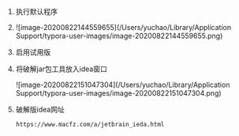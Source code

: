 1. 执行默认程序

2. ![image-20200822144559655](/Users/yuchao/Library/Application Support/typora-user-images/image-20200822144559655.png)

3. 启用试用版

4. 将破解jar包工具放入idea窗口

   ![image-20200822151047304](/Users/yuchao/Library/Application Support/typora-user-images/image-20200822151047304.png)

5. 破解版idea网址

   ```http
   https://www.macfz.com/a/jetbrain_ieda.html
   ```

   